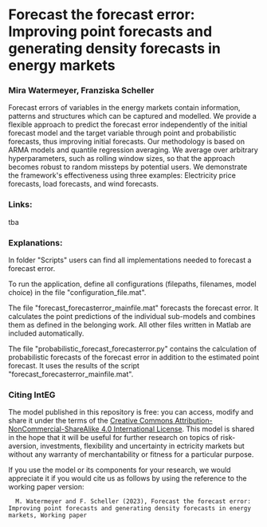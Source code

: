 # Forecast the forecast error: Improving point forecasts and generating density forecasts in energy markets

### Mira Watermeyer, Franziska Scheller

Forecast errors of variables in the energy markets contain information, patterns and structures which can be captured and modelled. We provide a flexible approach to predict the forecast error independently of the initial forecast model and the target variable through point and probabilistic forecasts, thus improving initial forecasts. Our methodology is based on ARMA models and quantile regression averaging. We average over arbitrary hyperparameters, such as rolling window sizes, so that the approach becomes robust to random missteps by potential users. We demonstrate the framework's effectiveness using three examples: Electricity price forecasts, load forecasts, and wind forecasts.


### Links: 
tba

### Explanations: 

In folder "Scripts" users can find all implementations needed to forecast a forecast error.  

To run the application, define all configurations (filepaths, filenames, model choice) in the file "configuration_file.mat". 

The file "forecast_forecasterror_mainfile.mat" forecasts the forecast error. It calculates the point predictions of the individual sub-models and combines them as defined in the belonging work. All other files written in Matlab are included automatically. 

The file "probabilistic_forecast_forecasterror.py" contains the calculation of probabilistic forecasts of the forecast error in addition to the estimated point forecast. It uses the results of the script "forecast_forecasterror_mainfile.mat". 


### Citing IntEG

The model published in this repository is free: you can access, modify and share it under the terms of the <a rel="license" href="http://creativecommons.org/licenses/by-nc-sa/4.0/">Creative Commons Attribution-NonCommercial-ShareAlike 4.0 International License</a>. This model is shared in the hope that it will be useful for further research on topics of risk-aversion, investments, flexibility and uncertainty in ectricity markets but without any warranty of merchantability or fitness for a particular purpose. 

If you use the model or its components for your research, we would appreciate it if you
would cite us as follows by using the reference to the working paper version:
```
  M. Watermeyer and F. Scheller (2023), Forecast the forecast error: Improving point forecasts and generating density forecasts in energy markets, Working paper
```
